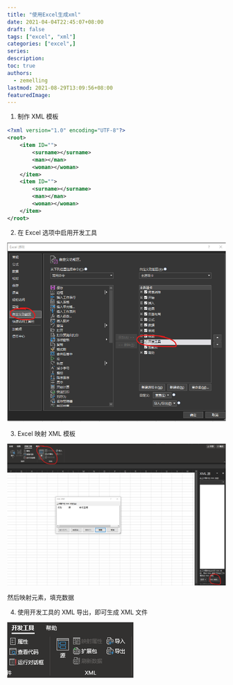 ```yaml
---
title: "使用Excel生成xml"
date: 2021-04-04T22:45:07+08:00
draft: false
tags: ["excel", "xml"]
categories: ["excel",]
series:
description:
toc: true
authors:
  - zemelling
lastmod: 2021-08-29T13:09:56+08:00
featuredImage:
---
```


1. 制作 XML 模板

```xml
<?xml version="1.0" encoding="UTF-8"?>
<root>
	<item ID="">		
		<surname></surname>
		<man></man>
		<woman></woman>
	</item>
	<item ID="">		
		<surname></surname>
		<man></man>
		<woman></woman>
	</item>
</root>
```

2. 在 Excel 选项中启用开发工具

![excel启用开发工具](/images/excel启用开发工具-20210404.png)

3. Excel 映射 XML 模板

![excel映射xml模板](/images/excel映射xml模板-20210404.png)

然后映射元素，填充数据

4. 使用开发工具的 XML 导出，即可生成 XML 文件

![excel导出xml文件](/images/excel导出xml文件-20210404.png)